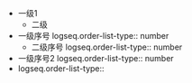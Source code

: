 - 一级1
	- 二级
- 一级序号
  logseq.order-list-type:: number
	- 二级序号
	  logseq.order-list-type:: number
- 一级序号2
  logseq.order-list-type:: number
- logseq.order-list-type::